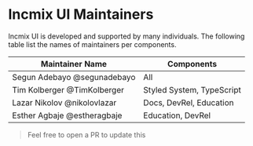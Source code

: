 # Incmix UI Maintainers

Incmix UI is developed and supported by many individuals. The following table
list the names of maintainers per components.

| Maintainer Name             | Components                |
| --------------------------- | ------------------------- |
| Segun Adebayo @segunadebayo | All                       |
| Tim Kolberger @TimKolberger | Styled System, TypeScript |
| Lazar Nikolov @nikolovlazar | Docs, DevRel, Education   |
| Esther Agbaje @estheragbaje | Education, DevRel         |

> Feel free to open a PR to update this
